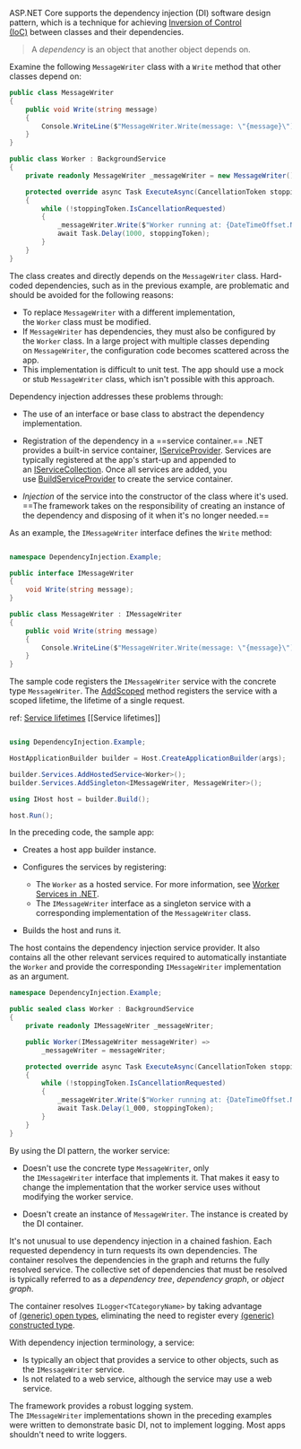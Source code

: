 ASP.NET Core supports the dependency injection (DI) software design pattern, which is a technique for achieving [Inversion of Control (IoC)](https://learn.microsoft.com/en-us/dotnet/standard/modern-web-apps-azure-architecture/architectural-principles#dependency-inversion) between classes and their dependencies.

>A _dependency_ is an object that another object depends on.

Examine the following `MessageWriter` class with a `Write` method that other classes depend on:

```C#
public class MessageWriter
{
    public void Write(string message)
    {
        Console.WriteLine($"MessageWriter.Write(message: \"{message}\")");
    }
}

public class Worker : BackgroundService
{
    private readonly MessageWriter _messageWriter = new MessageWriter();

    protected override async Task ExecuteAsync(CancellationToken stoppingToken)
    {
        while (!stoppingToken.IsCancellationRequested)
        {
            _messageWriter.Write($"Worker running at: {DateTimeOffset.Now}");
            await Task.Delay(1000, stoppingToken);
        }
    }
}
```

The class creates and directly depends on the `MessageWriter` class. Hard-coded dependencies, such as in the previous example, are problematic and should be avoided for the following reasons:

- To replace `MessageWriter` with a different implementation, the `Worker` class must be modified.
- If `MessageWriter` has dependencies, they must also be configured by the `Worker` class. In a large project with multiple classes depending on `MessageWriter`, the configuration code becomes scattered across the app.
- This implementation is difficult to unit test. The app should use a mock or stub `MessageWriter` class, which isn't possible with this approach.

Dependency injection addresses these problems through:

- The use of an interface or base class to abstract the dependency implementation.
   
- Registration of the dependency in a ==service container.== .NET provides a built-in service container, [IServiceProvider](https://learn.microsoft.com/en-us/dotnet/api/system.iserviceprovider). Services are typically registered at the app's start-up and appended to an [IServiceCollection](https://learn.microsoft.com/en-us/dotnet/api/microsoft.extensions.dependencyinjection.iservicecollection). Once all services are added, you use [BuildServiceProvider](https://learn.microsoft.com/en-us/dotnet/api/microsoft.extensions.dependencyinjection.servicecollectioncontainerbuilderextensions.buildserviceprovider) to create the service container.
  
- _Injection_ of the service into the constructor of the class where it's used. ==The framework takes on the responsibility of creating an instance of the dependency and disposing of it when it's no longer needed.==

As an example, the `IMessageWriter` interface defines the `Write` method:
```C#

namespace DependencyInjection.Example;

public interface IMessageWriter
{
    void Write(string message);
}

public class MessageWriter : IMessageWriter
{
    public void Write(string message)
    {
        Console.WriteLine($"MessageWriter.Write(message: \"{message}\")");
    }
}

```

The sample code registers the `IMessageWriter` service with the concrete type `MessageWriter`. The [AddScoped](https://learn.microsoft.com/en-us/dotnet/api/microsoft.extensions.dependencyinjection.servicecollectionserviceextensions.addscoped) method registers the service with a scoped lifetime, the lifetime of a single request.

ref: [Service lifetimes](https://learn.microsoft.com/en-us/aspnet/core/fundamentals/dependency-injection?view=aspnetcore-7.0#service-lifetimes) [[Service lifetimes]]

```c#

using DependencyInjection.Example;

HostApplicationBuilder builder = Host.CreateApplicationBuilder(args);

builder.Services.AddHostedService<Worker>();
builder.Services.AddSingleton<IMessageWriter, MessageWriter>();

using IHost host = builder.Build();

host.Run();

```

In the preceding code, the sample app:

- Creates a host app builder instance.
    
- Configures the services by registering:
    - The `Worker` as a hosted service. For more information, see [Worker Services in .NET](https://learn.microsoft.com/en-us/dotnet/core/extensions/workers).
    - The `IMessageWriter` interface as a singleton service with a corresponding implementation of the `MessageWriter` class.
      
- Builds the host and runs it.

The host contains the dependency injection service provider. It also contains all the other relevant services required to automatically instantiate the `Worker` and provide the corresponding `IMessageWriter` implementation as an argument.

```C#
namespace DependencyInjection.Example;

public sealed class Worker : BackgroundService
{
    private readonly IMessageWriter _messageWriter;

    public Worker(IMessageWriter messageWriter) =>
        _messageWriter = messageWriter;

    protected override async Task ExecuteAsync(CancellationToken stoppingToken)
    {
        while (!stoppingToken.IsCancellationRequested)
        {
            _messageWriter.Write($"Worker running at: {DateTimeOffset.Now}");
            await Task.Delay(1_000, stoppingToken);
        }
    }
}

```

By using the DI pattern, the worker service:

- Doesn't use the concrete type `MessageWriter`, only the `IMessageWriter` interface that implements it. That makes it easy to change the implementation that the worker service uses without modifying the worker service.
  
- Doesn't create an instance of `MessageWriter`. The instance is created by the DI container.

It's not unusual to use dependency injection in a chained fashion. Each requested dependency in turn requests its own dependencies. The container resolves the dependencies in the graph and returns the fully resolved service. The collective set of dependencies that must be resolved is typically referred to as a _dependency tree_, _dependency graph_, or _object graph_.

The container resolves `ILogger<TCategoryName>` by taking advantage of [(generic) open types](https://learn.microsoft.com/en-us/dotnet/csharp/language-reference/language-specification/types#843-open-and-closed-types), eliminating the need to register every [(generic) constructed type](https://learn.microsoft.com/en-us/dotnet/csharp/language-reference/language-specification/types#84-constructed-types).

With dependency injection terminology, a service:

- Is typically an object that provides a service to other objects, such as the `IMessageWriter` service.
- Is not related to a web service, although the service may use a web service.

The framework provides a robust logging system. The `IMessageWriter` implementations shown in the preceding examples were written to demonstrate basic DI, not to implement logging. Most apps shouldn't need to write loggers.